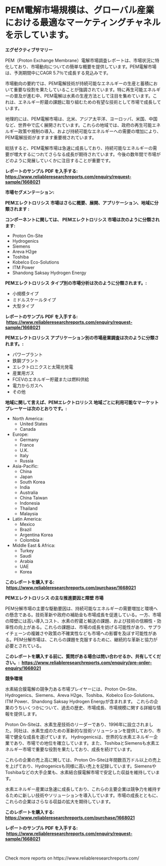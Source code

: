 <p><h1>PEM電解市場規模は、グローバル産業における最適なマーケティングチャネルを示しています。</h1></p><p><strong>エグゼクティブサマリー</strong></p>
<p><p>PEM（Proton Exchange Membrane）電解市場調査レポートは、市場状況に特化しており、市場動向についての簡単な概要を提供しています。PEM電解市場は、予測期間中にCAGR 5.7％で成長する見込みです。</p><p>市場動向の要約では、PEM電解技術が持続可能なエネルギーの生産と蓄積において重要な役割を果たしていることが強調されています。特に再生可能エネルギーの普及が進む中、PEM電解は水素の生産方法として注目を集めています。これは、エネルギー貯蔵の課題に取り組むための有望な技術として市場で成長しています。</p><p>地理的には、PEM電解市場は、北米、アジア太平洋、ヨーロッパ、米国、中国など、世界中で広く展開されています。これらの地域では、政府の再生可能エネルギー政策や規制の導入、および持続可能なエネルギーへの需要の増加により、PEM電解技術がますます重要視されています。</p><p>総括すると、PEM電解市場は急速に成長しており、持続可能なエネルギーの需要が増大するにつれてさらなる成長が期待されています。今後の数年間で市場がどのように発展していくかに注目することが重要です。</p></p>
<p><strong>レポートのサンプル PDF を入手する: <a href="https://www.reliableresearchreports.com/enquiry/request-sample/1668021">https://www.reliableresearchreports.com/enquiry/request-sample/1668021</a></strong></p>
<p><strong>市場セグメンテーション:</strong></p>
<p><strong> PEMエレクトロリシス 市場はさらに概要、展開、アプリケーション、地域に分類されます :</strong></p>
<p><strong>コンポーネントに関しては、 PEMエレクトロリシス 市場は次のように分類されます: &nbsp;</strong></p>
<p><ul><li>Proton On-Site</li><li>Hydrogenics</li><li>Siemens</li><li>Areva H2ge</li><li>Toshiba</li><li>Kobelco Eco-Solutions</li><li>ITM Power</li><li>Shandong Saksay Hydrogen Energy</li></ul></p>
<p><strong> PEMエレクトロリシス タイプ別の市場分析は次のように分類されます。:</strong></p>
<p><ul><li>小規模タイプ</li><li>ミドルスケールタイプ</li><li>大型タイプ</li></ul></p>
<p><strong>レポートのサンプル PDF を入手する: &nbsp;<a href="https://www.reliableresearchreports.com/enquiry/request-sample/1668021">https://www.reliableresearchreports.com/enquiry/request-sample/1668021</a></strong></p>
<p><strong> PEMエレクトロリシス アプリケーション別の市場産業調査は次のように分類されます。:</strong></p>
<p><ul><li>パワープラント</li><li>鉄鋼プラント</li><li>エレクトロニクスと太陽光発電</li><li>産業用ガス</li><li>FCEVのエネルギー貯蔵または燃料供給</li><li>電力からガスへ</li><li>その他</li></ul></p>
<p><strong>地域に関して言えば、PEMエレクトロリシス 地域ごとに利用可能なマーケットプレーヤーは次のとおりです。:</strong></p>
<p><ul>
    <li>
        North America:
        <ul>
            <li>United States</li>
            <li>Canada</li>
        </ul>
    </li>
    <li>
        Europe:
        <ul>
            <li>Germany</li>
            <li>France</li>
            <li>U.K.</li>
            <li>Italy</li>
            <li>Russia</li>
        </ul>
    </li>
    <li>
        Asia-Pacific:
        <ul>
            <li>China</li>
            <li>Japan</li>
            <li>South Korea</li>
            <li>India</li>
            <li>Australia</li>
            <li>China Taiwan</li>
            <li>Indonesia</li>
            <li>Thailand</li>
            <li>Malaysia</li>
        </ul>
    </li>
    <li>
        Latin America:
        <ul>
            <li>Mexico</li>
            <li>Brazil</li>
            <li>Argentina Korea</li>
            <li>Colombia</li>
        </ul>
    </li>
    <li>
        Middle East & Africa:
        <ul>
            <li>Turkey</li>
            <li>Saudi</li>
            <li>Arabia</li>
            <li>UAE</li>
            <li>Korea</li>
        </ul>
    </li>
    </ul></p>
<p><strong>このレポートを購入する: &nbsp;<a href="https://www.reliableresearchreports.com/purchase/1668021">https://www.reliableresearchreports.com/purchase/1668021</a></strong></p>
<p><strong>PEMエレクトロリシス の主な推進要因と障壁 市場</strong></p>
<p><p>PEM分解市場の主要な駆動要因は、持続可能なエネルギーの需要増加と環境への懸念である。技術革新や政府の補助金も市場成長を促進している。一方、市場の障壁には高い導入コスト、水素の貯蔵と輸送の課題、および技術の信頼性・効率性の向上がある。これらの課題は、市場の成長を妨げる可能性があり、サプライチェーンの複雑さや政策の不確実性なども市場への影響を及ぼす可能性がある。PEM分解市場は、これらの課題を克服するために、継続的な革新と協力が必要とされている。</p></p>
<p><strong>このレポートを購入する前に、質問がある場合は問い合わせるか、共有してください。:&nbsp; <a href="https://www.reliableresearchreports.com/enquiry/pre-order-enquiry/1668021">https://www.reliableresearchreports.com/enquiry/pre-order-enquiry/1668021</a></strong></p>
<p><strong>競争環境</strong></p>
<p><p>水素結合膜電解の競争力ある市場プレイヤーには、Proton On-Site、Hydrogenics、Siemens、Areva H2ge、Toshiba、Kobelco Eco-Solutions、ITM Power、Shandong Saksay Hydrogen Energyが含まれます。 これらの企業のうちいくつかについて、過去の歴史、市場成長、市場規模に関する詳細な情報を提供します。</p><p>Proton On-Siteは、水素生産技術のリーダーであり、1996年に設立されました。同社は、水素生成のための革新的な技術ソリューションを提供しており、市場で健全な成長を遂げています。 Hydrogenicsは、世界的な水素エネルギー企業であり、市場での地位を確立しています。また、ToshibaとSiemensも水素エネルギー市場で重要な役割を果たしており、成長を続けています。</p><p>これらの企業の売上高に関しては、Proton On-Siteは年間数百万ドル以上の売上を上げており、Hydrogenicsも同様に高い売上を記録しています。SiemensやToshibaなどの大手企業も、水素結合膜電解市場で安定した収益を維持しています。</p><p>水素エネルギー産業は急速に成長しており、これらの主要企業は競争力を維持するために新しい技術やソリューションを導入しています。市場の成長とともに、これらの企業はさらなる収益の拡大を期待しています。</p></p>
<p><strong>このレポートを購入する: &nbsp; <a href="https://www.reliableresearchreports.com/purchase/1668021">https://www.reliableresearchreports.com/purchase/1668021</a></strong></p>
<p><strong>レポートのサンプル PDF を入手する: &nbsp;<a href="https://www.reliableresearchreports.com/enquiry/request-sample/1668021">https://www.reliableresearchreports.com/enquiry/request-sample/1668021</a></strong><strong></strong></p>
<p>&nbsp;</p>
<p>Check more reports on https://www.reliableresearchreports.com/</p>